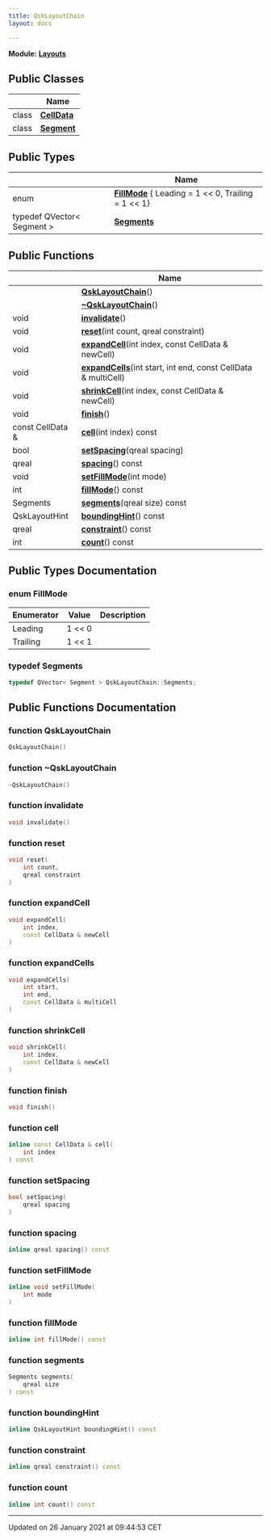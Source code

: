 ```yaml
---
title: QskLayoutChain
layout: docs

---
```



**Module:** **[Layouts](/docs/modules/group___layouts/)**



## Public Classes

|                | Name           |
| -------------- | -------------- |
| class | **[CellData](/docs/classes/class_qsk_layout_chain_1_1_cell_data/)**  |
| class | **[Segment](/docs/classes/class_qsk_layout_chain_1_1_segment/)**  |

## Public Types

|                | Name           |
| -------------- | -------------- |
| enum| **[FillMode](/docs/classes/class_qsk_layout_chain/#enum-fillmode)** { Leading = 1 << 0, Trailing = 1 << 1} |
| typedef QVector< Segment > | **[Segments](/docs/classes/class_qsk_layout_chain/#typedef-segments)**  |

## Public Functions

|                | Name           |
| -------------- | -------------- |
| | **[QskLayoutChain](/docs/classes/class_qsk_layout_chain/#function-qsklayoutchain)**() |
| | **[~QskLayoutChain](/docs/classes/class_qsk_layout_chain/#function-~qsklayoutchain)**() |
| void | **[invalidate](/docs/classes/class_qsk_layout_chain/#function-invalidate)**() |
| void | **[reset](/docs/classes/class_qsk_layout_chain/#function-reset)**(int count, qreal constraint) |
| void | **[expandCell](/docs/classes/class_qsk_layout_chain/#function-expandcell)**(int index, const CellData & newCell) |
| void | **[expandCells](/docs/classes/class_qsk_layout_chain/#function-expandcells)**(int start, int end, const CellData & multiCell) |
| void | **[shrinkCell](/docs/classes/class_qsk_layout_chain/#function-shrinkcell)**(int index, const CellData & newCell) |
| void | **[finish](/docs/classes/class_qsk_layout_chain/#function-finish)**() |
| const CellData & | **[cell](/docs/classes/class_qsk_layout_chain/#function-cell)**(int index) const |
| bool | **[setSpacing](/docs/classes/class_qsk_layout_chain/#function-setspacing)**(qreal spacing) |
| qreal | **[spacing](/docs/classes/class_qsk_layout_chain/#function-spacing)**() const |
| void | **[setFillMode](/docs/classes/class_qsk_layout_chain/#function-setfillmode)**(int mode) |
| int | **[fillMode](/docs/classes/class_qsk_layout_chain/#function-fillmode)**() const |
| Segments | **[segments](/docs/classes/class_qsk_layout_chain/#function-segments)**(qreal size) const |
| QskLayoutHint | **[boundingHint](/docs/classes/class_qsk_layout_chain/#function-boundinghint)**() const |
| qreal | **[constraint](/docs/classes/class_qsk_layout_chain/#function-constraint)**() const |
| int | **[count](/docs/classes/class_qsk_layout_chain/#function-count)**() const |

## Public Types Documentation

### enum FillMode

| Enumerator | Value | Description |
| ---------- | ----- | ----------- |
| Leading | 1 << 0|   |
| Trailing | 1 << 1|   |




### typedef Segments

```cpp
typedef QVector< Segment > QskLayoutChain::Segments;
```


## Public Functions Documentation

### function QskLayoutChain

```cpp
QskLayoutChain()
```


### function ~QskLayoutChain

```cpp
~QskLayoutChain()
```


### function invalidate

```cpp
void invalidate()
```


### function reset

```cpp
void reset(
    int count,
    qreal constraint
)
```


### function expandCell

```cpp
void expandCell(
    int index,
    const CellData & newCell
)
```


### function expandCells

```cpp
void expandCells(
    int start,
    int end,
    const CellData & multiCell
)
```


### function shrinkCell

```cpp
void shrinkCell(
    int index,
    const CellData & newCell
)
```


### function finish

```cpp
void finish()
```


### function cell

```cpp
inline const CellData & cell(
    int index
) const
```


### function setSpacing

```cpp
bool setSpacing(
    qreal spacing
)
```


### function spacing

```cpp
inline qreal spacing() const
```


### function setFillMode

```cpp
inline void setFillMode(
    int mode
)
```


### function fillMode

```cpp
inline int fillMode() const
```


### function segments

```cpp
Segments segments(
    qreal size
) const
```


### function boundingHint

```cpp
inline QskLayoutHint boundingHint() const
```


### function constraint

```cpp
inline qreal constraint() const
```


### function count

```cpp
inline int count() const
```


-------------------------------

Updated on 26 January 2021 at 09:44:53 CET